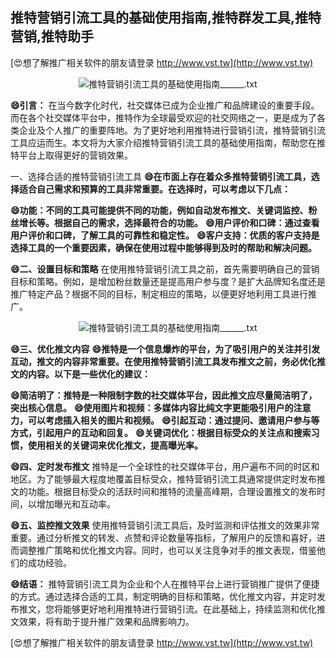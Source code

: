 ## **推特营销引流工具的基础使用指南,推特群发工具,推特营销,推特助手**

[😍想了解推广相关软件的朋友请登录 http://www.vst.tw](http://www.vst.tw)

 <center><img src="https://vst.tw/MP4/tuiguang/png/8.png" alt="推特营销引流工具的基础使用指南______.txt"></center>

**😄引言：**
在当今数字化时代，社交媒体已成为企业推广和品牌建设的重要手段。而在各个社交媒体平台中，推特作为全球最受欢迎的社交网络之一，更是成为了各类企业及个人推广的重要阵地。为了更好地利用推特进行营销引流，推特营销引流工具应运而生。本文将为大家介绍推特营销引流工具的基础使用指南，帮助您在推特平台上取得更好的营销效果。

一、选择合适的推特营销引流工具
**😄在市面上存在着众多推特营销引流工具，选择适合自己需求和预算的工具非常重要。在选择时，可以考虑以下几点：**

**😄功能：不同的工具可能提供不同的功能，例如自动发布推文、关键词监控、粉丝增长等。根据自己的需求，选择最符合的功能。**
**😄用户评价和口碑：通过查看用户评价和口碑，了解工具的可靠性和稳定性。**
**😄客户支持：优质的客户支持是选择工具的一个重要因素，确保在使用过程中能够得到及时的帮助和解决问题。**

**😄二、设置目标和策略**
在使用推特营销引流工具之前，首先需要明确自己的营销目标和策略。例如，是增加粉丝数量还是提高用户参与度？是扩大品牌知名度还是推广特定产品？根据不同的目标，制定相应的策略，以便更好地利用工具进行推广。

 <center><img src="https://vst.tw/MP4/tuiguang/png/2.png" alt="推特营销引流工具的基础使用指南______.txt"></center>

**😄三、优化推文内容**
**😄推特是一个信息爆炸的平台，为了吸引用户的关注并引发互动，推文的内容非常重要。在使用推特营销引流工具发布推文之前，务必优化推文的内容。以下是一些优化的建议：**

**😄简洁明了：推特是一种限制字数的社交媒体平台，因此推文应尽量简洁明了，突出核心信息。**
**😄使用图片和视频：多媒体内容比纯文字更能吸引用户的注意力，可以考虑插入相关的图片和视频。**
**😄引起互动：通过提问、邀请用户参与等方式，引起用户的互动和回复。**
**😄关键词优化：根据目标受众的关注点和搜索习惯，使用相关的关键词来优化推文，提高曝光率。**

**😄四、定时发布推文**
推特是一个全球性的社交媒体平台，用户遍布不同的时区和地区。为了能够最大程度地覆盖目标受众，推特营销引流工具通常提供定时发布推文的功能。根据目标受众的活跃时间和推特的流量高峰期，合理设置推文的发布时间，以增加曝光和互动率。

**😄五、监控推文效果**
使用推特营销引流工具后，及时监测和评估推文的效果非常重要。通过分析推文的转发、点赞和评论数量等指标，了解用户的反馈和喜好，进而调整推广策略和优化推文内容。同时，也可以关注竞争对手的推文表现，借鉴他们的成功经验。

**😄结语：**
推特营销引流工具为企业和个人在推特平台上进行营销推广提供了便捷的方式。通过选择合适的工具，制定明确的目标和策略，优化推文内容，并定时发布推文，您将能够更好地利用推特进行营销引流。在此基础上，持续监测和优化推文效果，将有助于提升推广效果和品牌影响力。

[😍想了解推广相关软件的朋友请登录 http://www.vst.tw](http://www.vst.tw)



